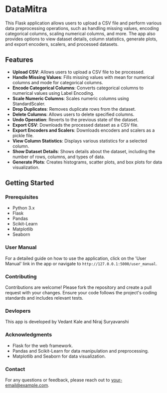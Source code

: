 # DataMitra

This Flask application allows users to upload a CSV file and perform various data preprocessing operations, such as handling missing values, encoding categorical columns, scaling numerical columns, and more. The app also provides options to view dataset details, column statistics, generate plots, and export encoders, scalers, and processed datasets.

## Features

- **Upload CSV**: Allows users to upload a CSV file to be processed.
- **Handle Missing Values**: Fills missing values with mean for numerical columns and mode for categorical columns.
- **Encode Categorical Columns**: Converts categorical columns to numerical values using Label Encoding.
- **Scale Numeric Columns**: Scales numeric columns using StandardScaler.
- **Drop Duplicates**: Removes duplicate rows from the dataset.
- **Delete Columns**: Allows users to delete specified columns.
- **Undo Operation**: Reverts to the previous state of the dataset.
- **Export CSV**: Downloads the processed dataset as a CSV file.
- **Export Encoders and Scalers**: Downloads encoders and scalers as a pickle file.
- **View Column Statistics**: Displays various statistics for a selected column.
- **Show Dataset Details**: Shows details about the dataset, including the number of rows, columns, and types of data.
- **Generate Plots**: Creates histograms, scatter plots, and box plots for data visualization.

## Getting Started

### Prerequisites

- Python 3.x
- Flask
- Pandas
- Scikit-Learn
- Matplotlib
- Seaborn

### User Manual

For a detailed guide on how to use the application, click on the 'User Manual' link in the app or navigate to `http://127.0.0.1:5000/user_manual`.

### Contributing

Contributions are welcome! Please fork the repository and create a pull request with your changes. Ensure your code follows the project's coding standards and includes relevant tests.

### Devlopers

This app is developed by Vedant Kale and Niraj Suryavanshi

### Acknowledgments

- Flask for the web framework.
- Pandas and Scikit-Learn for data manipulation and preprocessing.
- Matplotlib and Seaborn for data visualization.

### Contact

For any questions or feedback, please reach out to [your-email@example.com](mailto:vedant.kale22@pccoepune.org).
